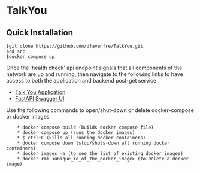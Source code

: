 # TalkYou


## Quick Installation
```
$git clone https://github.com/dfavenfre/TalkYou.git
$cd src
$docker compose up
```

Once the 'health check' api endpoint signals that all components of the network are up and running, then navigate to the following links to have access to both the application and backend post-get service
* [Talk You Application](http://localhost:8501/)
* [FastAPI Swagger UI](http://localhost:8000/docs#/)

Use the following commands to open/shut-down or delete docker-compose or docker images

```    
    * docker compose build (builds docker compose file)
    * docker compose up (runs the docker images)
    * $ ctrl+C (kills all running docker containers)
    * docker compose down (stop/shuts-down all running docker containers)
    * docker images -a (to see the list of existing docker images)
    * docker rmi <unique_id_of_the_docker_image> (to delete a docker image)
```